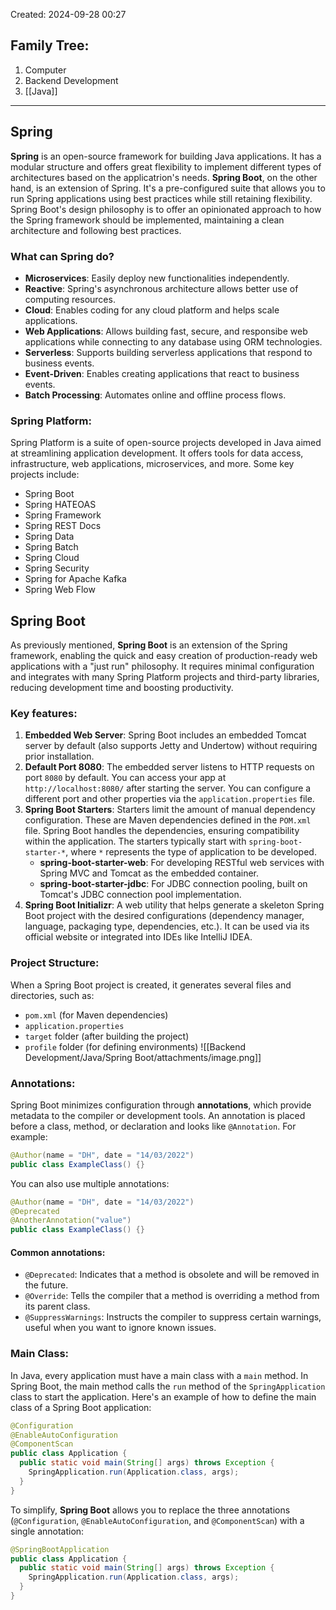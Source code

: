 Created: 2024-09-28 00:27
## Family Tree:
1. Computer
2. Backend Development
3. [[Java]]
-- -
## Spring
**Spring** is an open-source framework for building Java applications. It has a modular structure and offers great flexibility to implement different types of architectures based on the applicatrion's needs.
**Spring Boot**, on the other hand, is an extension of Spring. It's a pre-configured suite that allows you to run Spring applications using best practices while still retaining flexibility. Spring Boot's design philosophy is to offer an opinionated approach to how the Spring framework should be implemented, maintaining a clean architecture and following best practices.
### What can Spring do?
- **Microservices**: Easily deploy new functionalities independently.
- **Reactive**: Spring's asynchronous architecture allows better use of computing resources.
- **Cloud**: Enables coding for any cloud platform and helps scale applications.
- **Web Applications**: Allows building fast, secure, and responsibe web applications while connecting to any database using ORM technologies.
- **Serverless**: Supports building serverless applications that respond to business events.
- **Event-Driven**: Enables creating applications that react to business events.
- **Batch Processing**: Automates online and offline process flows.
### Spring Platform:
Spring Platform is a suite of open-source projects developed in Java aimed at streamlining application development. It offers tools for data access, infrastructure, web applications, microservices, and more.
Some key projects include:
- Spring Boot
- Spring HATEOAS
- Spring Framework
- Spring REST Docs
- Spring Data
- Spring Batch
- Spring Cloud
- Spring Security
- Spring for Apache Kafka
- Spring Web Flow
## Spring Boot
As previously mentioned, **Spring Boot** is an extension of the Spring framework, enabling the quick and easy creation of production-ready web applications with a "just run" philosophy. It requires minimal configuration and integrates with many Spring Platform projects and third-party libraries, reducing development time and boosting productivity.
### Key features:
1. **Embedded Web Server**:
   Spring Boot includes an embedded Tomcat server by default (also supports Jetty and Undertow) without requiring prior installation.
2. **Default Port 8080**:
   The embedded server listens to HTTP requests on port `8080` by default. You can access your app at `http://localhost:8080/` after starting the server. You can configure a different port and other properties via the `application.properties` file.
3. **Spring Boot Starters**:
   Starters limit the amount of manual dependency configuration. These are Maven dependencies defined in the `POM.xml` file. Spring Boot handles the dependencies, ensuring compatibility within the application. The starters typically start with `spring-boot-starter-*`, where `*` represents the type of application to be developed.
	- **spring-boot-starter-web**: For developing RESTful web services with Spring MVC and Tomcat as the embedded container.
	- **spring-boot-starter-jdbc**: For JDBC connection pooling, built on Tomcat's JDBC connection pool implementation.
4. **Spring Boot Initializr**:
   A web utility that helps generate a skeleton Spring Boot project with the desired configurations (dependency manager, language, packaging type, dependencies, etc.). It can be used via its official website or integrated into IDEs like IntelliJ IDEA.
### Project Structure:
When a Spring Boot project is created, it generates several files and directories, such as:
- `pom.xml` (for Maven dependencies)
- `application.properties`
- `target` folder (after building the project)
- `profile` folder (for defining environments)
![[Backend Development/Java/Spring Boot/attachments/image.png]]
### Annotations:
Spring Boot minimizes configuration through **annotations**, which provide metadata to the compiler or development tools. An annotation is placed before a class, method, or declaration and looks like `@Annotation`. For example:
```java
@Author(name = "DH", date = "14/03/2022")
public class ExampleClass() {}
```
You can also use multiple annotations:
```java
@Author(name = "DH", date = "14/03/2022")
@Deprecated
@AnotherAnnotation("value")
public class ExampleClass() {}
```
#### Common annotations:
- `@Deprecated`: Indicates that a method is obsolete and will be removed in the future.
- `@Override`: Tells the compiler that a method is overriding a method from its parent class.
- `@SuppressWarnings`: Instructs the compiler to suppress certain warnings, useful when you want to ignore known issues.
### Main Class:
In Java, every application must have a main class with a `main` method. In Spring Boot, the main method calls the `run` method of the `SpringApplication` class to start the application. Here's an example of how to define the main class of a Spring Boot application:
```java
@Configuration
@EnableAutoConfiguration
@ComponentScan
public class Application {
  public static void main(String[] args) throws Exception {
    SpringApplication.run(Application.class, args);
  }
}
```
To simplify, **Spring Boot** allows you to replace the three annotations (`@Configuration`, `@EnableAutoConfiguration`, and `@ComponentScan`) with a single annotation:
```java
@SpringBootApplication
public class Application {
  public static void main(String[] args) throws Exception {
    SpringApplication.run(Application.class, args);
  }
}
```